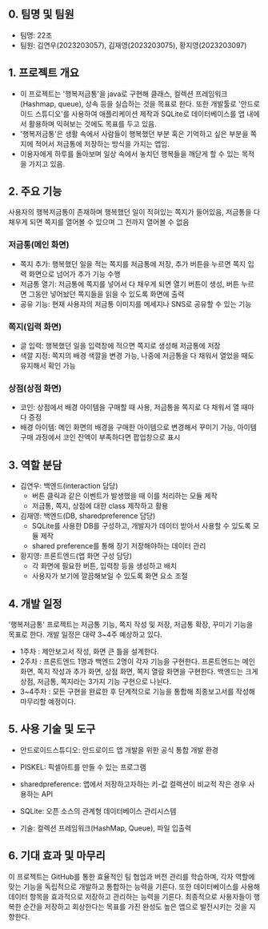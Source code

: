 ## 0. 팀명 및 팀원
- 팀명: 22조
- 팀원: 김연우(2023203057), 김재영(2023203075), 황지영(2023203097)

## 1. 프로젝트 개요
- 이 프로젝트는 '행복저금통'을 java로 구현해 클래스, 컬렉션 프레임워크(Hashmap, queue), 상속 등을 실습하는 것을 목표로 한다. 또한 개발툴로 '안드로이드 스튜디오'를 사용하여 애플리케이션 제작과 SQLite로 데이터베이스를 앱 내에서 활용하며 익혀보는 것에도 목표를 두고 있음.
- '행복저금통'은 생활 속에서 사람들이 행복했던 부분 혹은 기억하고 싶은 부분을 쪽지에 적어서 저금통에 저장하는 방식을 가지는 앱임.
- 이용자에게 하루를 돌아보며 일상 속에서 놓치던 행복들을 깨닫게 할 수 있는 목적을 가지고 있음.

## 2. 주요 기능
사용자의 행복저금통이 존재하며 행복했던 일이 적혀있는 쪽지가 들어있음, 저금통을 다 채우게 되면 쪽지를 열어볼 수 있으며 그 전까지 열어볼 수 없음
### 저금통(메인 화면)
- 쪽지 추가: 행복했던 일을 적는 쪽지를 저금통에 저장, 추가 버튼을 누르면 쪽지 입력 화면으로 넘어가 추가 기능 수행
- 저금통 열기: 저금통에 쪽지를 넣어서 다 채우게 되면 열기 버튼이 생성, 버튼 누르면 그동안 넣어놨던 쪽지들을 읽을 수 있도록 화면에 출력
- 공유 기능: 현재 사용자의 저금통 이미지를 메세지나 SNS로 공유할 수 있는 기능
### 쪽지(입력 화면)
- 글 입력: 행복했던 일을 입력창에 적으면 쪽지로 생성해 저금통에 저장
- 색깔 지정: 쪽지의 배경 색깔을 변경 가능, 나중에 저금통을 다 채워서 열었을 때도 유지해서 확인 가능
### 상점(상점 화면)
- 코인: 상점에서 배경 아이템을 구매할 때 사용, 저금통을 쪽지로 다 채워서 열 때마다 증정
- 배경 아이템: 메인 화면의 배경을 구매한 아이템으로 변경해서 꾸미기 가능, 아이템 구매 과정에서 코인 잔액이 부족하다면 팝업창으로 표시

## 3. 역할 분담
- 김연우: 백엔드(interaction 담당)
    - 버튼 클릭과 같은 이벤트가 발생했을 때 이를 처리하는 모듈 제작
    - 저금통, 쪽지, 상점에 대한 class 제작하고 활용
- 김재영: 백엔드(DB, sharedpreference 담당)
    - SQLite를 사용한 DB를 구성하고, 개발자가 데이터 받아서 사용할 수 있도록 모듈 제작
    - shared preference를 통해 장기 저장해야하는 데이터 관리
- 황지영: 프론트엔드(앱 화면 구성 담당)
    - 각 화면에 필요한 버튼, 입력창 등을 생성하고 배치
    - 사용자가 보기에 깔끔해보일 수 있도록 화면 요소 조절

## 4. 개발 일정
'행복저금통' 프로젝트는 저금통 기능, 쪽지 작성 및 저장, 저금통 확장, 꾸미기 기능을 목표로 한다. 개발 일정은 대략 3~4주 예상하고 있다.
- 1주차 : 제안보고서 작성, 화면 큰 틀을 설계한다.
- 2주차 : 프론트엔드 1명과 백엔드 2명이 각자 기능을 구현한다. 프론트엔드는 메인 화면, 쪽지 작성과 추가 화면, 상점 화면, 쪽지 열람 화면을 구현한다. 백엔드는 크게 상점, 저금통, 쪽지라는 3가지 기능 구현으로 나뉜다.
- 3~4주차 : 모든 구현을 완료한 후 단계적으로 기능을 통합해 최종보고서를 작성해 마무리할 예정이다.

## 5. 사용 기술 및 도구
- 안드로이드스튜디오: 안드로이드 앱 개발을 위한 공식 통합 개발 환경
- PISKEL: 픽셀아트를 만들 수 있는 프로그램
- sharedpreference: 앱에서 저장하고자하는 키-값 컬렉션이 비교적 작은 경우 사용하는 API
- SQLite: 오픈 소스의 관계형 데이터베이스 관리시스템

- 기술: 컬렉션 프레임워크(HashMap, Queue), 파일 입출력


## 6. 기대 효과 및 마무리
이 프로젝트는 GitHub를 통한 효율적인 팀 협업과 버전 관리를 학습하며, 각자 역할에 맞는 기능을 독립적으로 개발하고 통합하는 능력을 기른다. 또한 데이터베이스를 사용해 데이터 항목을 효과적으로 저장하고 관리하는 능력을 기른다. 최종적으로 사용자들이 행복한 순간을 저장하고 회상한다는 목표를 가진 완성도 높은 앱으로 발전시키는 것을 지향한다.
